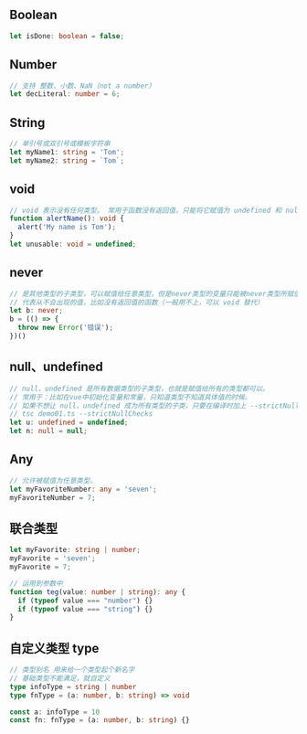 
## Boolean

```ts
let isDone: boolean = false;
```


## Number
```ts
// 支持 整数、小数、NaN（not a number）
let decLiteral: number = 6;
```


## String

```ts
// 单引号或双引号或模板字符串
let myName1: string = 'Tom';
let myName2: string = `Tom`;
```


## void

```ts
// void 表示没有任何类型。 常用于函数没有返回值，只能将它赋值为 undefined 和 null。
function alertName(): void {
  alert('My name is Tom');
}
let unusable: void = undefined;
```


## never

```ts
// 是其他类型的子类型，可以赋值给任意类型，但是never类型的变量只能被never类型所赋值。
// 代表从不会出现的值，比如没有返回值的函数（一般用不上，可以 void 替代）
let b: never;
b = (() => {
  throw new Error('错误');
})()
```


## null、undefined

```ts
// null、undefined 是所有数据类型的子类型，也就是赋值给所有的类型都可以。
// 常用于：比如在vue中初始化变量和常量，只知道类型不知道具体值的时候。
// 如果不想让 null、undefined 成为所有类型的子类，只要在编译时加上 --strictNullChecks
// tsc demo01.ts --strictNullChecks
let u: undefined = undefined;
let n: null = null;
```


## Any
```ts
// 允许被赋值为任意类型。
let myFavoriteNumber: any = 'seven';
myFavoriteNumber = 7;
```


## 联合类型

```ts
let myFavorite: string | number;
myFavorite = 'seven';
myFavorite = 7;

// 运用到参数中
function teg(value: number | string): any {
  if (typeof value === "number") {}
  if (typeof value === "string") {}
}
```


## 自定义类型 type

```ts
// 类型别名 用来给一个类型起个新名字
// 基础类型不能满足，就自定义
type infoType = string | number
type fnType = (a: number, b: string) => void

const a: infoType = 10
const fn: fnType = (a: number, b: string) {}
```
